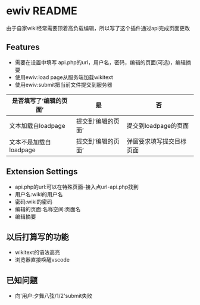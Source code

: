 # ewiv README

由于自家wiki经常需要顶着高负载编辑，所以写了这个插件通过api完成页面更改

## Features

* 需要在设置中填写 api.php的url，用户名，密码，编辑的页面(可选)，编辑摘要
* 使用ewiv:load page从服务端加载wikitext
* 使用ewiv:submit把当前文件提交到服务器

是否填写了‘编辑的页面’ | 是 | 否 
-|-|-
文本加载自loadpage | 提交到‘编辑的页面’ | 提交到loadpage的页面
文本不是加载自loadpage | 提交到‘编辑的页面’ | 弹窗要求填写提交目标页面

## Extension Settings

* api.php的url:可以在特殊页面-接入点url-api.php找到
* 用户名:wiki的用户名
* 密码:wiki的密码
* 编辑的页面:名称空间:页面名
* 编辑摘要

## 以后打算写的功能

* wikitext的语法高亮
* 浏览器直接唤醒vscode

## 已知问题
* 向'用户:夕舞八弦/1/2'submit失败
